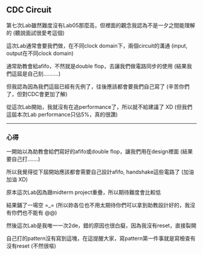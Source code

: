 ## CDC Circuit

第七次Lab雖然難度沒有Lab05那麼高，但裡面的觀念我認為不是一夕之間能理解的 (聽說面試很愛考這個)

這次Lab通常會要我們做，在不同clock domain下，兩個circuit的溝通 (input, output在不同clock domain)

通常助教會給afifo，不然就是double flop，去讓我們做電路同步的使用 (結果我們這屆是自己刻..........)

但我認為因為我們這屆已經有先例了，往後應該都會要我們自己寫了 (辛苦你們了，但對CDC會更加了解)

從這次Lab開始，我就沒有在追performance了，所以就不給建議了 XD (但我們這屆本次Lab performance只佔5%，真的很讚)

------------------------------------------------------------------------------------------------

### **心得**

一開始以為助教會給們寫好的afifo或double flop，讓我們用在design裡面 (結果要自己打.......)

所以我覺得從下屆開始應該都會需要自己設計afifo, handshake這些電路了 (加油加油 XD)

原本這次Lab因為跟midterm project重疊，所以期待難度會比較低

結果鋪了一場空 =_= (所以妳各位也不用太期待你們可以拿到助教設計好的，我沒有你們也不能有 @@)

然後這次Lab是我唯一一次2de，錯的原因也很白癡，因為我沒有reset，直接裂開

自己打的pattern沒有寫到這塊，在這提醒大家，寫pattern第一件事就是寫檢查有沒有reset (不然很嘔)
